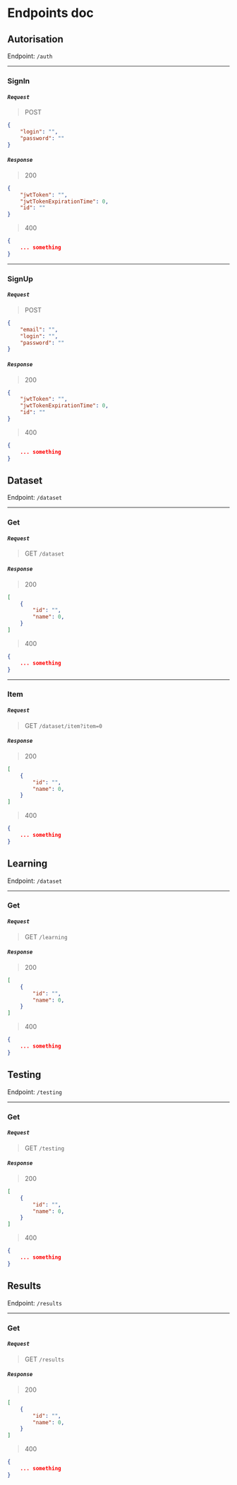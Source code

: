 # Endpoints doc

## Autorisation

Endpoint: `/auth`

---

### SignIn

#### _`Request`_

> POST

```JSON
{
    "login": "",
    "password": ""
}
```

#### _`Response`_

> 200

```JSON
{
    "jwtToken": "",
    "jwtTokenExpirationTime": 0,
    "id": ""
}
```

> 400

```JSON
{
    ... something
}
```

---

### SignUp

#### _`Request`_

> POST

```JSON
{
    "email": "",
    "login": "",
    "password": ""
}
```

#### _`Response`_

> 200

```JSON
{
    "jwtToken": "",
    "jwtTokenExpirationTime": 0,
    "id": ""
}
```

> 400

```JSON
{
    ... something
}
```

## Dataset

Endpoint: `/dataset`

---

### Get

#### _`Request`_

> GET `/dataset`

#### _`Response`_

> 200

```JSON
[
    {
        "id": "",
        "name": 0,
    }
]
```

> 400

```JSON
{
    ... something
}
```

---

### Item

#### _`Request`_

> GET `/dataset/item?item=0`

#### _`Response`_

> 200

```JSON
[
    {
        "id": "",
        "name": 0,
    }
]
```

> 400

```JSON
{
    ... something
}
```

## Learning

Endpoint: `/dataset`

---

### Get

#### _`Request`_

> GET `/learning`

#### _`Response`_

> 200

```JSON
[
    {
        "id": "",
        "name": 0,
    }
]
```

> 400

```JSON
{
    ... something
}
```

## Testing

Endpoint: `/testing`

---

### Get

#### _`Request`_

> GET `/testing`

#### _`Response`_

> 200

```JSON
[
    {
        "id": "",
        "name": 0,
    }
]
```

> 400

```JSON
{
    ... something
}
```

## Results

Endpoint: `/results`

---

### Get

#### _`Request`_

> GET `/results`

#### _`Response`_

> 200

```JSON
[
    {
        "id": "",
        "name": 0,
    }
]
```

> 400

```JSON
{
    ... something
}
```
